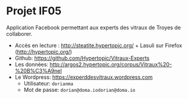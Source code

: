 # Projet IF05

Application Facebook permettant aux experts des vitraux de Troyes de collaborer.

- Accès en lecture : http://steatite.hypertopic.org/ + Lasuli sur Firefox (http://hypertopic.org/)
- Github: https://github.com/Hypertopic/Vitraux-Experts
- Les données: http://argos2.hypertopic.org/corpus/Vitraux%20-%20B%C3%A9nel
- Le Wordpress: https://experddesvitraux.wordpress.com
  - Utilisateur: `dorianma`
  - Mot de passe: `dorian@doma.iodorian@doma.io`
